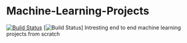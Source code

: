 # Machine-Learning-Projects
[![Build Status](https://travis-ci.org/joemccann/dillinger.svg?branch=master)](https://travis-ci.org/joemccann/dillinger)
[![Build Status](https://camo.githubusercontent.com/da4800f82370b15d46ec15bed60f0e9bfbb403a3/68747470733a2f2f696d672e736869656c64732e696f2f62616467652f446174617365742d4b6167676c652d626c75652e737667)]
Intresting end to end machine learning projects from scratch
